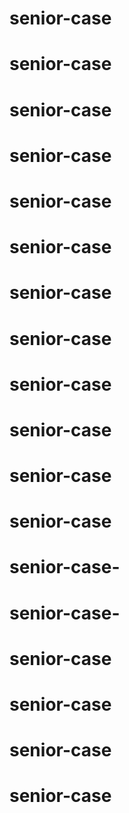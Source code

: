 # senior-case
# senior-case
# senior-case
# senior-case
# senior-case
# senior-case
# senior-case
# senior-case
# senior-case
# senior-case
# senior-case
# senior-case
# senior-case-
# senior-case-
# senior-case
# senior-case
# senior-case
# senior-case

